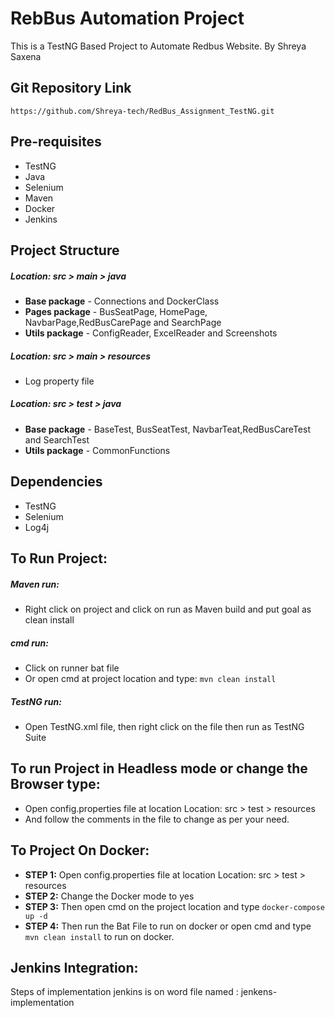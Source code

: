 # RebBus Automation Project
This is a TestNG Based Project to Automate Redbus Website.
By Shreya Saxena

## Git Repository Link
```
https://github.com/Shreya-tech/RedBus_Assignment_TestNG.git

```

## Pre-requisites
* TestNG 
* Java
* Selenium
* Maven
* Docker
* Jenkins


## Project Structure

##### Location: src > main > java
* **Base package** - Connections and DockerClass
* **Pages package** - BusSeatPage, HomePage, NavbarPage,RedBusCarePage and SearchPage
* **Utils package** - ConfigReader, ExcelReader and Screenshots

##### Location: src > main > resources
* Log property file

##### Location: src > test > java
* **Base package** - BaseTest, BusSeatTest, NavbarTeat,RedBusCareTest and SearchTest
* **Utils package** - CommonFunctions


## Dependencies
* TestNG 
* Selenium
* Log4j


## To Run Project:

##### Maven run: 
* Right click on project and click on run as Maven build and put goal as clean install

##### cmd run: 
* Click on runner bat file 
* Or open cmd at project location and type:  `mvn clean install` 


##### TestNG run: 
* Open TestNG.xml file, then right click on the file then run as TestNG Suite

## To run Project in Headless mode or change the Browser type:
* Open config.properties file at location Location: src > test > resources
* And follow the comments in the file to change as per your need.

## To Project On Docker:

- **STEP 1:** Open config.properties file at location Location: src > test > resources
- **STEP 2:** Change the Docker mode to yes
- **STEP 3:** Then open cmd on the project location and type `docker-compose up -d`
- **STEP 4:** Then run the Bat File to run on docker or open cmd and type  `mvn clean install`  to run on docker.

## Jenkins Integration:
Steps of implementation jenkins is on word file named : jenkens-implementation

